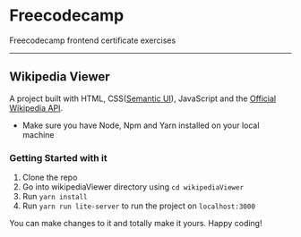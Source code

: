 # Freecodecamp
Freecodecamp frontend certificate exercises
___
## Wikipedia Viewer
A project built with HTML, CSS([Semantic UI]('http://semantic-ui.com/')), JavaScript and the [Official Wikipedia API]('https://www.mediawiki.org/wiki/API:Main_page').

* Make sure you have Node, Npm and Yarn installed on your local machine
### Getting Started with it
1. Clone the repo
2. Go into wikipediaViewer directory using ```cd wikipediaViewer```
3. Run ```yarn install```
4. Run ```yarn run lite-server``` to run the project on `localhost:3000`

You can make changes to it and totally make it yours. Happy coding!
